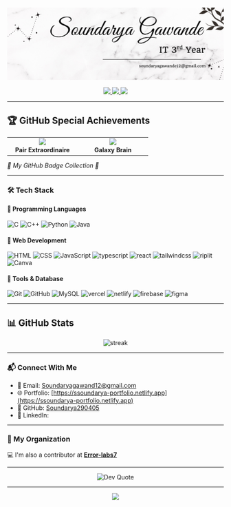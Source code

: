 ![Banner](https://github.com/yogendra-08/super-duper/blob/main/HER.png?raw=true)

<p align="center">
  <a href="mailto:soundaryagawande12@gmail.com">
    <img src="https://skillicons.dev/icons?i=gmail" width="50" />
  </a>
  <a href="https://ssoundarya-portfolio.netlify.app/">
    <img src="https://skillicons.dev/icons?i=vercel" width="50" />
  </a>
  <a href="https://github.com/soundarya290405">
    <img src="https://skillicons.dev/icons?i=github" width="50" />
  </a>
</p>

---

## 🏆 GitHub Special Achievements  

<p align="center">
  <table>
    <tr>
      <td align="center" width="150">
        <img src="https://github.githubassets.com/images/modules/profile/achievements/pair-extraordinaire-default.png" width="100"/><br/>
        <b>Pair Extraordinaire</b>
      </td>
      <td align="center" width="150">
        <img src="https://github.githubassets.com/images/modules/profile/achievements/galaxy-brain-default.png" width="100"/><br/>
        <b>Galaxy Brain</b>
      </td>
    </tr>
  </table>
</p>

<p align="left"><i>🚀 My GitHub Badge Collection 🚀</i></p>

---

### 🛠️ Tech Stack  

#### 🔹 Programming Languages  
<p align="left">
  <img src="https://skillicons.dev/icons?i=c" height="55" alt="C"/>  
  <img src="https://skillicons.dev/icons?i=cpp" height="55" alt="C++"/>  
  <img src="https://skillicons.dev/icons?i=python" height="55" alt="Python"/>  
  <img src="https://skillicons.dev/icons?i=java" height="55" alt="Java"/>  
</p>

#### 🔹 Web Development  
<p align="left">
  <img src="https://skillicons.dev/icons?i=html" height="55" alt="HTML"/>  
  <img src="https://skillicons.dev/icons?i=css" height="55" alt="CSS"/>  
  <img src="https://skillicons.dev/icons?i=javascript" height="55" alt="JavaScript"/>
  <img src="https://skillicons.dev/icons?i=typescript" height="55" alt="typescript"/>
  <img src="https://skillicons.dev/icons?i=react" height="55" alt="react"/>
  <img src="https://skillicons.dev/icons?i=tailwindcss" height="55" alt="tailwindcss"/> 
  <img src="https://skillicons.dev/icons?i=riplit" height="55" alt="riplit"/>  
  <img src="https://skillicons.dev/icons?i=canva" height="55" alt="Canva"/>  
</p>

#### 🔹 Tools & Database  
<p align="left">
  <img src="https://skillicons.dev/icons?i=git" height="55" alt="Git"/>  
  <img src="https://skillicons.dev/icons?i=github" height="55" alt="GitHub"/>  
  <img src="https://skillicons.dev/icons?i=mysql" height="55" alt="MySQL"/>
  <img src="https://skillicons.dev/icons?i=vercel" height="55" alt="vercel"/>
  <img src="https://skillicons.dev/icons?i=netlify" height="55" alt="netlify"/>
  <img src="https://skillicons.dev/icons?i=firebase" height="55" alt="firebase"/>
  <img src="https://skillicons.dev/icons?i=figma" height="55" alt="figma"/>  
</p>

---

## 📊 GitHub Stats
  <p align="center">
  <img src="https://github-readme-streak-stats.herokuapp.com/?user=Soundarya290405&theme=tokyonight" alt="streak" />
</p>

---


### 📬 Connect With Me

- 📧 Email: [Soundaryagawand12@gmail.com](mailto:soundaryagawande12@gmail.com)  
- 🌐 Portfolio: [https://ssoundarya-portfolio.netlify.app](https://ssoundarya-portfolio.netlify.app)  
- 🔗 GitHub: [Soundarya290405](https://github.com/Soundarya290405)  
- 💼 LinkedIn: 

---


### 🏢 My Organization

💻 I'm also a contributor at **[Error-labs7](https://github.com/Error-labs7)**

---


<p align="center">
  <img src="https://quotes-github-readme.vercel.app/api?type=horizontal&theme=tokyonight" alt="Dev Quote"/>
</p>

--- 



<p align="center">
  <img src="https://capsule-render.vercel.app/api?type=waving&color=gradient&height=120&section=footer"/>
</p>  


